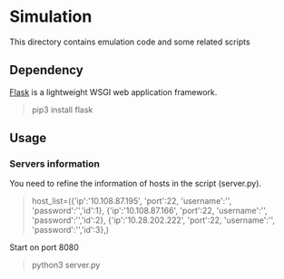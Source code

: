 # Simulation
This directory contains emulation code and some related scripts

## Dependency
[Flask](https://github.com/pallets/flask) is a lightweight WSGI web application framework.
> pip3 install flask

## Usage
### Servers information
You need to refine the information of hosts in the script (server.py).

> host_list=({'ip':'10.108.87.195', 'port':22, 'username':'', 'password':'','id':1},
             {'ip':'10.108.87.166', 'port':22, 'username':'', 'password':'','id':2},
             {'ip':'10.28.202.222', 'port':22, 'username':'', 'password':'','id':3},)

Start on port 8080

> python3 server.py

